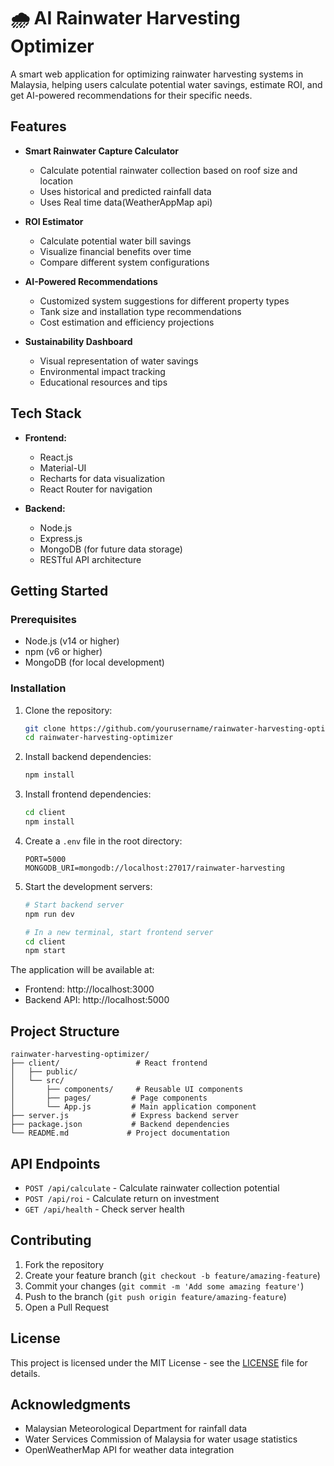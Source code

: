 # 🌧️ AI Rainwater Harvesting Optimizer

A smart web application for optimizing rainwater harvesting systems in Malaysia, helping users calculate potential water savings, estimate ROI, and get AI-powered recommendations for their specific needs.

## Features

- **Smart Rainwater Capture Calculator**
  - Calculate potential rainwater collection based on roof size and location
  - Uses historical and predicted rainfall data
  - Uses Real time data(WeatherAppMap api)
 

- **ROI Estimator**
  - Calculate potential water bill savings
  - Visualize financial benefits over time
  - Compare different system configurations

- **AI-Powered Recommendations**
  - Customized system suggestions for different property types
  - Tank size and installation type recommendations
  - Cost estimation and efficiency projections

- **Sustainability Dashboard**
  - Visual representation of water savings
  - Environmental impact tracking
  - Educational resources and tips

## Tech Stack

- **Frontend:**
  - React.js
  - Material-UI
  - Recharts for data visualization
  - React Router for navigation

- **Backend:**
  - Node.js
  - Express.js
  - MongoDB (for future data storage)
  - RESTful API architecture

## Getting Started

### Prerequisites

- Node.js (v14 or higher)
- npm (v6 or higher)
- MongoDB (for local development)

### Installation

1. Clone the repository:
   ```bash
   git clone https://github.com/yourusername/rainwater-harvesting-optimizer.git
   cd rainwater-harvesting-optimizer
   ```

2. Install backend dependencies:
   ```bash
   npm install
   ```

3. Install frontend dependencies:
   ```bash
   cd client
   npm install
   ```

4. Create a `.env` file in the root directory:
   ```
   PORT=5000
   MONGODB_URI=mongodb://localhost:27017/rainwater-harvesting
   ```

5. Start the development servers:
   ```bash
   # Start backend server
   npm run dev

   # In a new terminal, start frontend server
   cd client
   npm start
   ```

The application will be available at:
- Frontend: http://localhost:3000
- Backend API: http://localhost:5000

## Project Structure

```
rainwater-harvesting-optimizer/
├── client/                 # React frontend
│   ├── public/
│   └── src/
│       ├── components/     # Reusable UI components
│       ├── pages/         # Page components
│       └── App.js         # Main application component
├── server.js              # Express backend server
├── package.json           # Backend dependencies
└── README.md             # Project documentation
```

## API Endpoints

- `POST /api/calculate` - Calculate rainwater collection potential
- `POST /api/roi` - Calculate return on investment
- `GET /api/health` - Check server health

## Contributing

1. Fork the repository
2. Create your feature branch (`git checkout -b feature/amazing-feature`)
3. Commit your changes (`git commit -m 'Add some amazing feature'`)
4. Push to the branch (`git push origin feature/amazing-feature`)
5. Open a Pull Request

## License

This project is licensed under the MIT License - see the [LICENSE](LICENSE) file for details.

## Acknowledgments

- Malaysian Meteorological Department for rainfall data
- Water Services Commission of Malaysia for water usage statistics
- OpenWeatherMap API for weather data integration 
